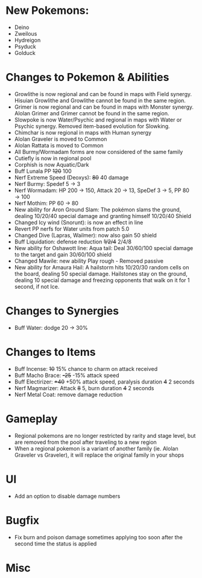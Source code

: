 # New Pokemons:

 - Deino
 - Zweilous
 - Hydreigon
 - Psyduck
 - Golduck

# Changes to Pokemon & Abilities

- Growlithe is now regional and can be found in maps with Field synergy. Hisuian Growlithe and Growlithe cannot be found in the same region.
- Grimer is now regional and can be found in maps with Monster synergy. Alolan Grimer and Grimer cannot be found in the same region.
- Slowpoke is now Water/Psychic and regional in maps with Water or Psychic synergy. Removed item-based evolution for Slowking.
- Chimchar is now regional in maps with Human synergy
- Alolan Graveler is moved to Common
- Alolan Rattata is moved to Common
- All Burmy/Wormadam forms are now considered of the same family
- Cutiefly is now in regional pool
- Corphish is now Aquatic/Dark
- Buff Lunala PP ~~120~~ 100
- Nerf Extreme Speed (Deoxys): ~~80~~ 40 damage
- Nerf Burmy: Spedef 5 → 3
- Nerf Wormadam: HP 200 → 150, Attack 20 → 13, SpeDef 3 → 5, PP 80 → 100
- Nerf Mothim: PP 60 → 80
- New ability for Aron Ground Slam: The pokémon slams the ground, dealing 10/20/40 special damage and granting himself 10/20/40 Shield
- Changed Icy wind (Snorunt): is now an effect in line
- Revert PP nerfs for Water units from patch 5.0
- Changed Dive (Lapras, Wailmer): now also gain 50 shield
- Buff Liquidation: defense reduction ~~1/2/4~~ 2/4/8
- New ability for Oshawott line: Aqua tail: Deal 30/60/100 special damage to the target and gain 30/60/100 shield
- Changed Mawile: new ability Play rough - Removed passive
- New ability for Amaura Hail: A hailstorm hits 10/20/30 random cells on the board, dealing 50 special damage. Hailstones stay on the ground, dealing 10 special damage and freezing opponents that walk on it for 1 second, if not Ice.

# Changes to Synergies

- Buff Water: dodge 20 → 30%

# Changes to Items

- Buff Incense: ~~10~~ 15% chance to charm on attack received
- Buff Macho Brace: ~~-25~~ -15% attack speed
- Buff Electirizer: ~~+40~~ +50% attack speed, paralysis duration ~~4~~ 2 seconds
- Nerf Magmarizer: Attack ~~8~~ 5, burn duration ~~4~~ 2 seconds
- Nerf Metal Coat: remove damage reduction

# Gameplay

- Regional pokemons are no longer restricted by rarity and stage level, but are removed from the pool after traveling to a new region
- When a regional pokemon is a variant of another family (ie. Alolan Graveler vs Graveler), it will replace the original family in your shops

# UI

- Add an option to disable damage numbers

# Bugfix

- Fix burn and poison damage sometimes applying too soon after the second time the status is applied

# Misc
